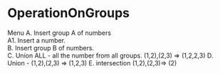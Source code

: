 # OperationOnGroups
Menu
A. Insert group A of numbers  
  A1. Insert a number.  
B. Insert group B of numbers.  
C. Union ALL - all the number from all groups.  (1,2),(2,3) => (1,2,2,3)
D. Union - (1,2),(2,3) => (1,2,3)
E. intersection (1,2),(2,3)=> (2)

